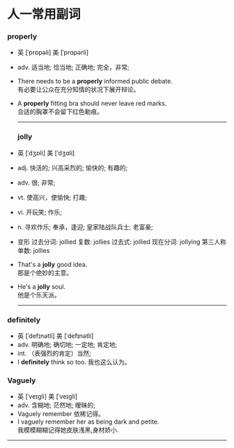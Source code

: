 人一﻿常用副词
========

### properly

-	英 [ˈprɒpəli] 美 [ˈprɑpərli]
-	adv. 适当地; 恰当地; 正确地; 完全，非常;
-	There needs to be a **properly** informed public debate.<br> 有必要让公众在充分知情的状况下展开辩论。

-	A **properly** fitting bra should never leave red marks.<br> 合适的胸罩不会留下红色勒痕。

	---

	### jolly

-	英 [ˈdʒɒli] 美 [ˈdʒɑli]

-	adj. 快活的; 兴高采烈的; 愉快的; 有趣的;

-	adv. 很; 非常;

-	vt. 使高兴，使愉快; 打趣;

-	vi. 开玩笑; 作乐;

-	n. 寻欢作乐; 奉承，逢迎; 皇家陆战队兵士; 老富豪;

-	变形 过去分词: jollied 复数: jollies 过去式: jollied 现在分词: jollying 第三人称单数: jollies

-	That's a **jolly** good idea.  
	那是个绝妙的主意。

-	He's a **jolly** soul.  
	他是个乐天派。

	---

### definitely

-	英 [ˈdefɪnətli] 美 [ˈdefɪnətli]
-	adv. 明确地; 确切地; 一定地; 肯定地;
-	int. （表强烈的肯定）当然;
-	I **definitely** think so too. 我也这么认为。

### Vaguely
* 英 [ˈveɪgli] 美 [ˈveɪgli]
* adv.  含糊地; 茫然地; 暧昧的;
* Vaguely remember 依稀记得。
* I vaguely remember her as being dark and petite.  
我模模糊糊记得她皮肤浅黑,身材娇小.
***